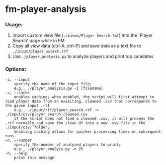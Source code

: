 # fm-player-analysis

### Usage:
1. Import custom view file (`./views/Player Search.fmf`) into the 'Player Search' page while in FM
2. Copy all view data (ctrl-A, ctrl-P) and save data as a text file to `./input/player_search.rtf`
3. Use `./player_analysis.py` to analyze players and print top canidates

### Options:
```
-i, --input
	specify the name of the input file;
	e.g., ./player_analysis.py -i [filename]
-c, --cache
	enables caching; when enabled, the script will first attempt to load player data from an exisiting, cleaned .csv that corresponds to the given input .rtf
	e.g., ./input/rtf/player_search.rtf -> ./input/csv/player_search_cleaned.csv
	if the script does not find a cleaned .csv, it will process the .rtf normally and save the clean df into a new .csv file in the ./input/csv/ folder;
	enabling caching allows for quicker processing times on subsequent runs
-n, --number
	specify the number of analyzed players to print; 
	e.g., ./player_analyis.py -n 25
-h, --help
	print this message
```